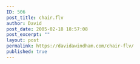 ```yaml
---
ID: 506
post_title: chair.flv
author: David
post_date: 2005-02-18 18:57:08
post_excerpt: ""
layout: post
permalink: https://davidawindham.com/chair-flv/
published: true
---
```

<div class="flvPlayer"><object width="320" height="260" codebase="http://download.macromedia.com/pub/shockwave/cabs/flash/swflash.cab#version=6,0,0,0" classid="clsid:d27cdb6e-ae6d-11cf-96b8-444553540000">
<param value="http://www.davidawindham.com/blog.flvplayer.swf?file=http://davidawindham.com/blog/wp-content/media/chair.flv&autoStart=false;" name="movie" />
<param value="high" name="quality" />
<param value="transparent" name="wmode" /></object></div>